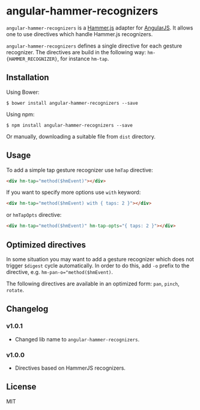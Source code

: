 # angular-hammer-recognizers

`angular-hammer-recognizers` is a [Hammer.js](http://eightmedia.github.io/hammer.js/) adapter for [AngularJS](http://angularjs.org/). It allows one to use directives which handle Hammer.js recognizers.

`angular-hammer-recognizers` defines a single directive for each gesture recognizer. The directives are build in the following way: `hm-{HAMMER_RECOGNIZER}`, for instance `hm-tap`. 

## Installation

Using Bower:

`$ bower install angular-hammer-recognizers --save`

Using npm:

`$ npm install angular-hammer-recognizers --save`

Or manually, downloading a suitable file from `dist` directory.

## Usage

To add a simple tap gesture recognizer use `hmTap` directive:

```html
<div hm-tap="method($hmEvent)"></div>
```

If you want to specify more options use `with` keyword:

```html
<div hm-tap="method($hmEvent) with { taps: 2 }"></div>
```

or `hmTapOpts` directive:

```html
<div hm-tap="method($hmEvent)" hm-tap-opts="{ taps: 2 }"></div>
```

## Optimized directives

In some situation you may want to add a gesture recognizer which does not trigger `$digest` cycle automatically. In order to do this, add `-o` prefix to the directive, e.g. `hm-pan-o="method($hmEvent)`.

The following directives are available in an optimized form: `pan`, `pinch`, `rotate`.

## Changelog

### v1.0.1

* Changed lib name to `angular-hammer-recognizers`.

### v1.0.0

* Directives based on HammerJS recognizers.

## License

MIT
